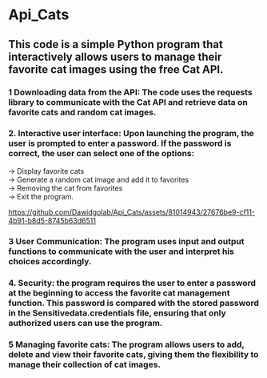 ﻿#  Api_Cats 

## This code is a simple Python program that interactively allows users to manage their favorite cat images using the free Cat API.

### 1 Downloading data from the API: The code uses the requests library to communicate with the Cat API and retrieve data on favorite cats and random cat images.

### 2. Interactive user interface: Upon launching the program, the user is prompted to enter a password. If the password is correct, the user can select one of the options:
   
   -> Display favorite cats<br>
   -> Generate a random cat image and add it to favorites<br>
   -> Removing the cat from favorites <br>
   -> Exit the program.

 

https://github.com/Dawidgolab/Api_Cats/assets/81014943/27676be9-cf11-4b91-b8d5-8745b63d6511


   
### 3 User Communication: The program uses input and output functions to communicate with the user and interpret his choices accordingly.

### 4. Security: the program requires the user to enter a password at the beginning to access the favorite cat management function. This password is compared with the stored password in the Sensitivedata.credentials file, ensuring that only authorized users can use the program.

### 5 Managing favorite cats: The program allows users to add, delete and view their favorite cats, giving them the flexibility to manage their collection of cat images.
